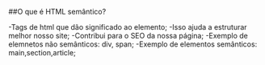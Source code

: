 
##O que é HTML semântico?

-Tags de html que dão significado ao elemento;
-Isso ajuda a estruturar melhor nosso site;
-Contribui para o SEO da nossa página;
-Exemplo de elemnetos não semânticos: div, span;
-Exemplo de elementos semânticos: main,section,article;


